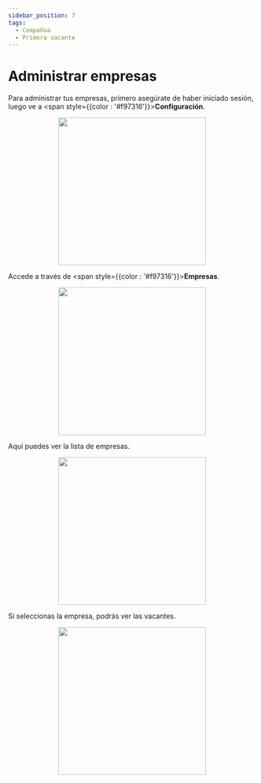 ```yaml
---
sidebar_position: 7
tags:
  - Compañoa
  - Primera vacante
---
```


# Administrar empresas

Para administrar tus empresas, primero asegúrate de haber iniciado sesión, luego ve a <span style={{color : '#f97316'}}>**Configuración**</span>.

<p align="center">
  <img src="/img/create-account/menu-button.png" width="300" />
</p>

Accede a través de <span style={{color : '#f97316'}}>**Empresas**</span>.

<p align="center">
  <img src="/img/manage-companies/manage-companies.png" width="300" />
</p>

Aquí puedes ver la lista de empresas.

<p align="center">
  <img src="/img/manage-companies/manage-companies-2.png" width="300" />
</p>

Si seleccionas la empresa, podrás ver las vacantes.

<p align="center">
  <img src="/img/manage-companies/vacancies.png" width="300" />
</p>
